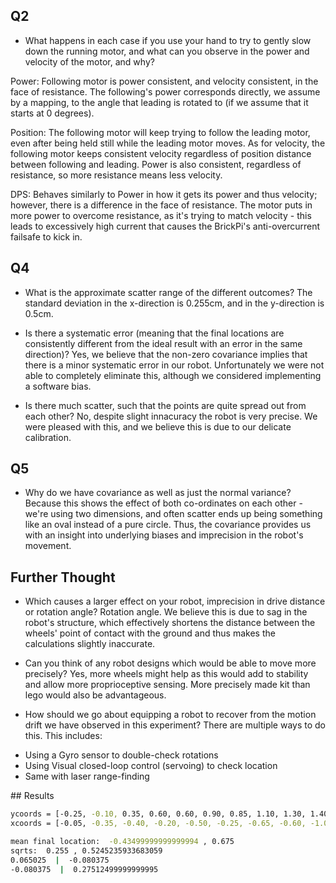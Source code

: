 ## Q2
* What happens in each case if you use your hand to try to gently slow down the running motor, and what can you observe in the power and velocity of the motor, and why?  

Power: Following motor is power consistent, and velocity consistent, in the face of resistance. The following's power corresponds directly, we assume by a mapping, to the angle that leading is rotated to (if we assume that it starts at 0 degrees).

Position: The following motor will keep trying to follow the leading motor, even after being held still while the leading motor moves. As for velocity, the following motor keeps consistent velocity regardless of position distance between following and leading. Power is also consistent, regardless of resistance, so more resistance means less velocity.  

DPS: Behaves similarly to Power in how it gets its power and thus velocity; however, there is a difference in the face of resistance. The motor puts in more power to overcome resistance, as it's trying to match velocity - this leads to excessively high current that causes the BrickPi's anti-overcurrent failsafe to kick in.

## Q4
* What is the approximate scatter range of the different outcomes? 
The standard deviation in the x-direction is 0.255cm, and in the y-direction is 0.5cm. 

* Is there a systematic error (meaning that the final locations are consistently different from the ideal result with an error in the same direction)? 
Yes, we believe that the non-zero covariance implies that there is a minor systematic error in our robot. Unfortunately we were not able to completely eliminate this, although we considered implementing a software bias.

* Is there much scatter, such that the points are quite spread out from each other?
No, despite slight innacuracy the robot is very precise. We were pleased with this, and we believe this is due to our delicate calibration.

## Q5
* Why do we have covariance as well as just the normal variance?
Because this shows the effect of both co-ordinates on each other - we're using two dimensions, and often scatter ends up being something like an oval instead of a pure circle. Thus, the covariance provides us with an insight into underlying biases and imprecision in the robot's movement.

## Further Thought
* Which causes a larger effect on your robot, imprecision in drive distance or rotation angle?
Rotation angle. We believe this is due to sag in the robot's structure, which effectively shortens the distance between the wheels' point of contact with the ground and thus makes the calculations slightly inaccurate. 

* Can you think of any robot designs which would be able to move more precisely?
Yes, more wheels might help as this would add to stability and allow more proprioceptive sensing. More precisely made kit than lego would also be advantageous.

* How should we go about equipping a robot to recover from the motion drift we have observed in this experiment?
There are multiple ways to do this. This includes: 
- Using a Gyro sensor to double-check rotations
- Using Visual closed-loop control (servoing) to check location
- Same with laser range-finding

## Results

```bash
ycoords = [-0.25, -0.10, 0.35, 0.60, 0.60, 0.90, 0.85, 1.10, 1.30, 1.40] 
xcoords = [-0.05, -0.35, -0.40, -0.20, -0.50, -0.25, -0.65, -0.60, -1.00, -0.35]

mean final location:  -0.43499999999999994 , 0.675
sqrts:  0.255 , 0.5245235933683059
0.065025  |  -0.080375
-0.080375  |  0.27512499999999995
```